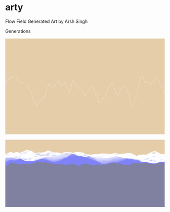 # arty
Flow Field Generated Art by Arsh Singh

Generations

![trial 1](https://github.com/arshtsingh/arty/blob/main/pics/1.png)

![trial 2](https://github.com/arshtsingh/arty/blob/main/pics/2.png)
